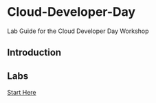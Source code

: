# Cloud-Developer-Day
Lab Guide for the Cloud Developer Day Workshop

## Introduction

## Labs
[Start Here](/docs/lab_access.md)
